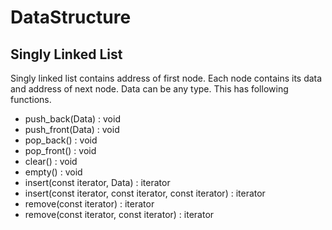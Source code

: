 # DataStructure
## Singly Linked List
Singly linked list contains address of first node. Each node contains its data and address of next node. Data can be any type. This has following functions.
* push_back(Data) : void
* push_front(Data) : void
* pop_back() : void
* pop_front() : void
* clear() : void
* empty() : void
* insert(const iterator, Data) : iterator
* insert(const iterator, const iterator, const iterator) : iterator
* remove(const iterator) : iterator
* remove(const iterator, const iterator) : iterator



